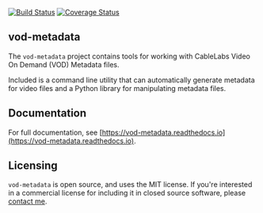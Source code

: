 [![Build Status](https://travis-ci.org/bbayles/vod_metadata.svg?branch=master)](https://travis-ci.org/bbayles/vod_metadata)
[![Coverage Status](https://coveralls.io/repos/bbayles/vod_metadata/badge.svg?branch=master&service=github)](https://coveralls.io/github/bbayles/vod_metadata?branch=master)

## vod-metadata

The `vod-metadata` project contains tools for working with CableLabs Video On
Demand (VOD) Metadata files.


Included is a command line utility that can automatically generate metadata for
video files and a Python library for manipulating metadata files.

## Documentation

For full documentation, see [https://vod-metadata.readthedocs.io](https://vod-metadata.readthedocs.io).


## Licensing

`vod-metadata` is open source, and uses the MIT license.
If you're interested in a commercial license for including it in closed source
software, please [contact me](mailto:bbayles@gmail.com).
